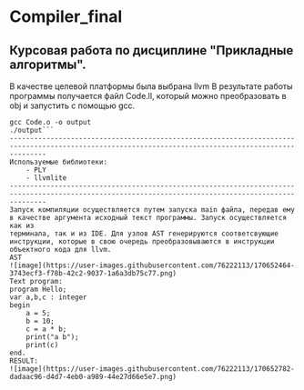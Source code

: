 # Compiler_final
Курсовая работа по дисциплине "Прикладные алгоритмы".
-----------------------------------------------------------------------------------------------------------------------------------------------------
В качестве целевой платформы была выбрана llvm
В результате работы программы получается файл Code.ll, который можно преобразовать в obj и запустить с помощью gcc.
```llc -filetype=obj -relocation-model=pic Code.ll
gcc Code.o -o output
./output```
-----------------------------------------------------------------------------------------------------------------------------------------------------
Используемые библиотеки:
    - PLY
    - llvmlite
-----------------------------------------------------------------------------------------------------------------------------------------------------
Запуск компиляции осуществляется путем запуска main файла, передав ему в качестве аргумента исходный текст программы. Запуск осуществляется как из 
терминала, так и из IDE. Для узлов AST генерируются соответсвующие инструкции, которые в свою очередь преобразовываются в инструкции объектного кода для llvm.
AST
![image](https://user-images.githubusercontent.com/76222113/170652464-3743ecf3-f78b-42c2-9037-1a6a3db75c77.png)
Text program:
program Hello;
var a,b,c : integer
begin
    a = 5;
    b = 10;
    c = a * b;
    print("a b");
    print(c)
end.
RESULT:
![image](https://user-images.githubusercontent.com/76222113/170652782-dadaac96-d4d7-4eb0-a989-44e27d66e5e7.png)


